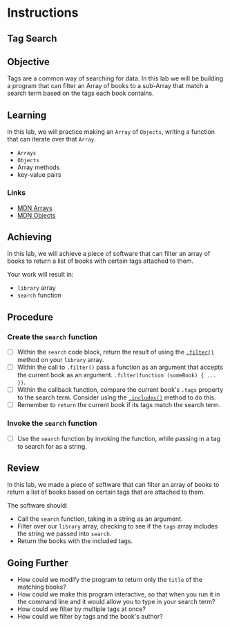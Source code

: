 # Instructions  

## Tag Search

## Objective

Tags are a common way of searching for data. In this lab we will be building a program that can filter an Array of books to a sub-Array that match a search term based on the tags each book contains.

## Learning

In this lab, we will practice making an `Array` of `Objects`, writing a function that can iterate over that `Array`.

- `Arrays`
- `Objects`
- Array methods
- key-value pairs

### Links

- [MDN Arrays](https://developer.mozilla.org/en-US/docs/Learn/JavaScript/First_steps/Arrays)
- [MDN Objects](https://developer.mozilla.org/en-US/docs/Learn/JavaScript/Objects/Basics)

## Achieving

In this lab, we will achieve a piece of software that can filter an array of books to return a list of books with certain tags attached to them.

Your work will result in:

- `library` array
- `search` function

## Procedure



### Create the `search` function

- [ ] Within the `search` code block, return the result of using the [`.filter()`](https://developer.mozilla.org/en-US/docs/Web/JavaScript/Reference/Global_Objects/Array/filter) method on your `library` array.
- [ ] Within the call to `.filter()` pass a function as an argument that accepts the current book as an argument. `.filter(function (someBook) { ... })`.
- [ ] Within the callback function, compare the current book's `.tags` property to the search term. Consider using the [`.includes()`](https://developer.mozilla.org/en-US/docs/Web/JavaScript/Reference/Global_Objects/Array/includes) method to do this.
- [ ] Remember to `return` the current book if its tags match the search term.

### Invoke the `search` function

- [ ] Use the `search` function by invoking the function, while passing in a tag to search for as a string.

## Review

In this lab, we made a piece of software that can filter an array of books to return a list of books based on certain tags that are attached to them.

The software should:

- Call the `search` function, taking in a string as an argument.
- Filter over our `library` array, checking to see if the `tags` array includes the string we passed into `search`.
- Return the books with the included tags.

## Going Further

- How could we modify the program to return only the `title` of the matching books?
- How could we make this program interactive, so that when you run it in the command line and it would allow you to type in your search term?
- How could we filter by multiple tags at once?
- How could we filter by tags and the book's author?